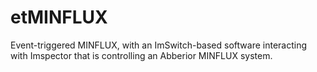 # etMINFLUX
Event-triggered MINFLUX, with an ImSwitch-based software interacting with Imspector that is controlling an Abberior MINFLUX system.
